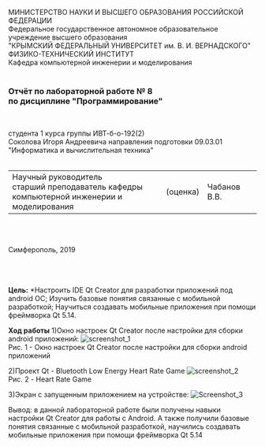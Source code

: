 МИНИСТЕРСТВО НАУКИ  И ВЫСШЕГО ОБРАЗОВАНИЯ РОССИЙСКОЙ ФЕДЕРАЦИИ  
Федеральное государственное автономное образовательное учреждение высшего образования  
"КРЫМСКИЙ ФЕДЕРАЛЬНЫЙ УНИВЕРСИТЕТ им. В. И. ВЕРНАДСКОГО"  
ФИЗИКО-ТЕХНИЧЕСКИЙ ИНСТИТУТ  
Кафедра компьютерной инженерии и моделирования
<br/><br/>

### Отчёт по лабораторной работе № 8<br/> по дисциплине "Программирование"
<br/>

студента 1 курса группы ИВТ-б-о-192(2)  
Соколова Игоря Андреевича 
направления подготовки 09.03.01 "Информатика и вычислительная техника"  
<br/>

<table>
<tr><td>Научный руководитель<br/> старший преподаватель кафедры<br/> компьютерной инженерии и моделирования</td>
<td>(оценка)</td>
<td>Чабанов В.В.</td>
</tr>
</table>
<br/><br/>

Симферополь, 2019

<br/><br/><br/>**Цель:** 
*Настроить IDE Qt Creator для разработки приложений под android ОС;
Изучить базовые понятия связанные с мобильной разработкой;
Научиться создавать мобильные приложения при помощи фреймворка Qt 5.14.

**Ход работы**
 1)Окно настроек Qt Creator после настройки для сборки android приложений: 
 ![screenshot_1](https://sun9-56.userapi.com/27MQLY0zQnV4osjOfT3W_UzF3znI0a_bil0F3Q/AeZmLKMT8Zo.jpg)<br> Рис. 1 - Окно настроек Qt Creator после настройки для сборки android приложений <br>
 
 2)Проект Qt - Bluetooth Low Energy Heart Rate Game 
 ![screenshot_2](https://sun9-14.userapi.com/WF1qUN0N8dZcmhC_IDBaFw_BrgeYXxdsJauZfA/-oo-rUd_0eE.jpg)<br>Рис. 2 - Heart Rate Game<br></p>
 
 3)Экран с запущенным  приложением на устройстве:
 ![Screenshot_3](https://sun9-21.userapi.com/dk-rLgN0nz-71J3jeuobtZtbwdOyEuP-bfoqcg/343IdX_NPfQ.jpg)
 
 Вывод: в данной лабораторной работе были получены навыки настройки Qt Creator для работы с Android. А также получили базовые понятия связанные с мобильной разработкой, научились создавать мобильные приложения при помощи фреймворка Qt 5.14

